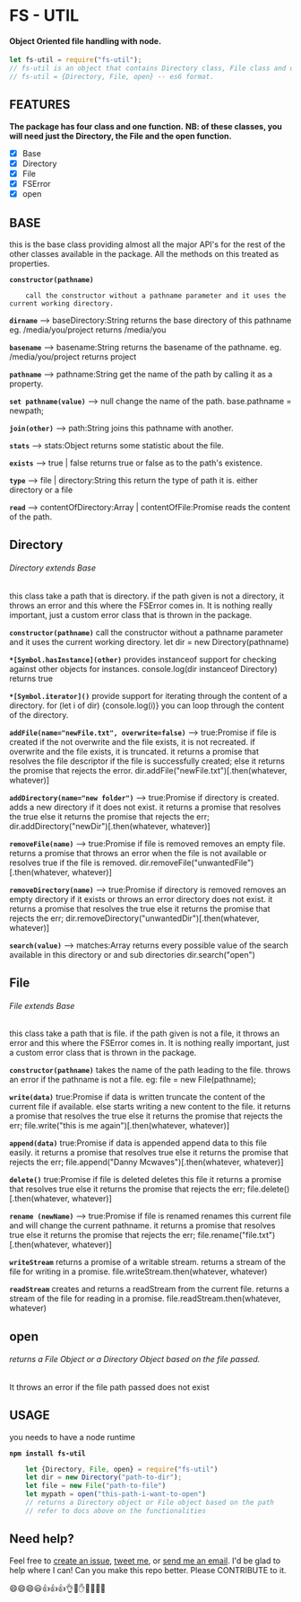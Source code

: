 # FS - UTIL
#### Object Oriented file handling with node.

```javascript
let fs-util = require("fs-util");
// fs-util is an object that contains Directory class, File class and open function.
// fs-util = {Directory, File, open} -- es6 format.
```

## FEATURES
**The package has four class and one function.**
**NB: of these classes, you will need just the Directory, the File and the open function.**
- [x] Base
- [x] Directory
- [x] File
- [x] FSError
- [x] open

## BASE
this is the base class providing almost all the major API's for the rest of the other
classes available in the package. All the methods on this treated as properties.

**`constructor(pathname)`**
```
    call the constructor without a pathname parameter and it uses the current working directory.
```

**`dirname`** --> baseDirectory:String
    returns the base directory of this pathname
    eg. /media/you/project returns /media/you

**`basename`** --> basename:String
    returns the basename of the pathname.
    eg. /media/you/project returns project

**`pathname`** --> pathname:String
    get the name of the path by calling it as a property.

**`set pathname(value)`** --> null
    change the name of the path.
    base.pathname = newpath;

**`join(other)`** --> path:String
    joins this pathname with another.

**`stats`** --> stats:Object
    returns some statistic about the file.

**`exists`** --> true | false
    returns true or false as to the path's existence.

**`type`** --> file | directory:String
    this return the type of path it is. either directory or a file

**`read`** --> contentOfDirectory:Array | contentOfFile:Promise
    reads the content of the path.


## Directory
###### Directory extends Base
this class take a path that is directory.
if the path given is not a directory, it throws an error and this where the FSError comes in.
It is nothing really important, just a custom error class that is thrown in the package.

**`constructor(pathname)`**
    call the constructor without a pathname parameter and it uses the current working directory.
    let dir = new Directory(pathname)

**`*[Symbol.hasInstance](other)`**
    provides instanceof support for checking against other objects for instances.
    console.log(dir  instanceof  Directory) returns true

**`*[Symbol.iterator]()`**
    provide support for iterating through the content of a directory.
    for (let i of dir) {console.log(i)} you can loop through the content of the directory.

**`addFile(name="newFile.txt", overwrite=false)`** --> true:Promise if file is created
    if the not overwrite and the file exists, it is not recreated.
    if overwrite and the file exists, it is truncated.
    it returns a promise that resolves the file descriptor if the file is successfully created;
    else it returns the promise that rejects the error.
    dir.addFile("newFile.txt")[.then(whatever, whatever)]

**`addDirectory(name="new folder")`** --> true:Promise if directory is created.
    adds a new directory if it does not exist.
    it returns a promise that resolves the true else
    it returns the promise that rejects the err;
    dir.addDirectory("newDir")[.then(whatever, whatever)]

**`removeFile(name)`** --> true:Promise if file is removed
    removes an empty file.
    returns a promise that throws an error when the file is not available
    or resolves true if the file is removed.
    dir.removeFile("unwantedFile")[.then(whatever, whatever)]

**`removeDirectory(name)`** --> true:Promise if directory is removed
    removes an empty directory if it exists or throws an error directory does not exist.
    it returns a promise that resolves the true else
    it returns the promise that rejects the err;
    dir.removeDirectory("unwantedDir")[.then(whatever, whatever)]

**`search(value)`** --> matches:Array
    returns every possible value of the search available in this directory or and sub directories
    dir.search("open")


## File
###### File extends Base
this class take a path that is file.
if the path given is not a file, it throws an error and this where the FSError comes in.
It is nothing really important, just a custom error class that is thrown in the package.

**`constructor(pathname)`**
    takes the name of the path leading to the file.
    throws an error if the pathname is not a file.
    eg: file = new File(pathname);

**`write(data)`** true:Promise if data is written
    truncate the content of the current file if available.
    else starts writing a new content to the file.
    it returns a promise that resolves the true else
    it returns the promise that rejects the err;
    file.write("this is me again")[.then(whatever, whatever)]

**`append(data)`** true:Promise if data is appended
    append data to this file easily.
    it returns a promise that resolves true else
    it returns the promise that rejects the err;
    file.append("Danny Mcwaves")[.then(whatever, whatever)]

**`delete()`** true:Promise if file is deleted
    deletes this file
    it returns a promise that resolves true else
    it returns the promise that rejects the err;
    file.delete()[.then(whatever, whatever)]

**`rename (newName)`** --> true:Promise if file is renamed
    renames this current file and will change the current pathname.
    it returns a promise that resolves true else
    it returns the promise that rejects the err;
    file.rename("file.txt")[.then(whatever, whatever)]

**`writeStream`**
    returns a promise of a writable stream.
    returns a stream of the file for writing in a promise.
    file.writeStream.then(whatever, whatever)

**`readStream`**
    creates and returns a readStream from the current file.
    returns a stream of the file for reading in a promise.
    file.readStream.then(whatever, whatever)


## open
###### returns a File Object or a Directory Object based on the file passed.
It throws an error if the file path passed does not exist


## USAGE
you needs to have a node runtime

**`npm install fs-util`**

```javascript
    let {Directory, File, open} = require("fs-util")
    let dir = new Directory("path-to-dir");
    let file = new File("path-to-file")
    let mypath = open("this-path-i-want-to-open")
    // returns a Directory object or File object based on the path
    // refer to docs above on the functionalities
```


## Need help?
Feel free to [create an issue](http://github.com/DannyMcwaves/fs-util/issues), [tweet me](http://twitter.com/DannyMcwaves), or [send me an email](mailto:johnschneider.remote@gmail.com). I'd be glad to help where I can! Can you make this repo better. Please CONTRIBUTE to it.

:smile::smile::smile::smiley::+1::+1::+1::ok_hand::metal::hand::raised_hands::muscle::clap::wave:
